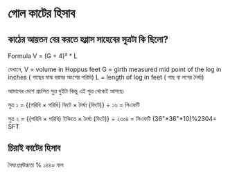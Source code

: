 # গোল কাটের হিসাব

## কাঠের আয়তন বের করতে হপ্পাস সাহেবের সুত্রটা কি ছিলো?

Formula
V = (G ÷ 4)² * L

যেখানে,
V = volume in Hoppus feet
G = girth measured mid point of the log in inches ( গাছের মাঝ বরাবর  অংশের পরিধি)
L = length of log in feet ( গাছ বা লগের দৈর্ঘ্য)

আমাদের দেশে প্রচলিত সুত্র দুইটা কিন্তু এই সুত্র থেকেই আসছে৷

সুত্র ১ = {(পরিধি × পরিধি)  ফিটে × দৈর্ঘ্য (ফিটে)} ÷ ১৬ = সিএফটি

সুত্র ২ = {(পরিধি × পরিধি)  ইঞ্চিতে × দৈর্ঘ্য (ফিটে)} ÷ ২৩০৪ = সিএফটি
        (36"*36"*10)%2304= SFT

## চিরাই কাটের হিসাব

দৈঘ্য*প্রস্থ*উচ্চতা % ১৪৪= ফল
